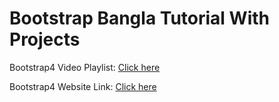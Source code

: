 # Bootstrap Bangla Tutorial With Projects

Bootstrap4 Video Playlist: [Click here](https://www.youtube.com/playlist?list=PLm64fbD5OnxuWrqDWyObVkH_Y5R6Wg1wg)

Bootstrap4 Website Link: [Click here](https://getbootstrap.com/)
